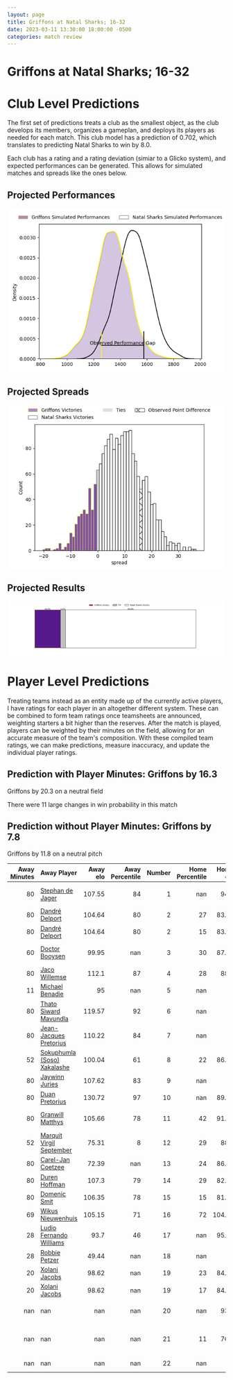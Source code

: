 ```yaml
---  
layout: page  
title: Griffons at Natal Sharks; 16-32  
date: 2023-03-11 13:30:00 18:00:00 -0500  
categories: match review  
---
```

# Griffons at Natal Sharks; 16-32

# Club Level Predictions


The first set of predictions treats a club as the smallest object, as the club develops its members, organizes a gameplan, and deploys its players as needed for each match. This club model has a prediction of 0.702, which translates to predicting Natal Sharks to win by 8.0.

Each club has a rating and a rating deviation (simiar to a Glicko system), and expected performances can be generated. This allows for simulated matches and spreads like the ones below.
## Projected Performances


![Projected Performances](plots/performances_2023-03-11-NatalSharks-Griffons.png)
## Projected Spreads


![Projected Spreads](plots/spreads_2023-03-11-NatalSharks-Griffons.png)
## Projected Results


![Projected Results](plots/resultbar_2023-03-11-NatalSharks-Griffons.png)
# Player Level Predictions


Treating teams instead as an entity made up of the currently active players, I have ratings for each player in an altogether different system. These can be combined to form team ratings once teamsheets are announced, weighting starters a bit higher than the reserves. After the match is played, players can be weighted by their minutes on the field, allowing for an accurate measure of the team's composition. With these compiled team ratings, we can make predictions, measure inaccuracy, and update the individual player ratings.
## Prediction with Player Minutes: Griffons by 16.3


Griffons by 20.3 on a neutral field

There were 11 large changes in win probability in this match
## Prediction without Player Minutes: Griffons by 7.8


Griffons by 11.8 on a neutral pitch



|   Away Minutes | Away Player                                                                          |   Away elo |   Away Percentile |   Number |   Home Percentile |   Home elo | Home Player                                                                                   |   Home Minutes |
|---------------:|:-------------------------------------------------------------------------------------|-----------:|------------------:|---------:|------------------:|-----------:|:----------------------------------------------------------------------------------------------|---------------:|
|             80 | [Stephan de Jager](..//playerfiles//StephandeJager_cleaned.md)                       |     107.55 |                84 |        1 |               nan |      94.3  | [Khwezi Jongamazizi Mona](..//playerfiles//KhweziJongamaziziMona_cleaned.md)                  |             48 |
|             80 | [Dandré Delport](..//playerfiles//DandréDelport_cleaned.md)                          |     104.64 |                80 |        2 |                27 |      83.39 | [Fezokuhle Mbatha](..//playerfiles//FezokuhleMbatha_cleaned.md)                               |             72 |
|             80 | [Dandré Delport](..//playerfiles//DandréDelport_cleaned.md)                          |     104.64 |                80 |        2 |                15 |      83.39 | [Fezokuhle Mbatha](..//playerfiles//FezokuhleMbatha_cleaned.md)                               |             72 |
|             60 | [Doctor Booysen](..//playerfiles//DoctorBooysen_cleaned.md)                          |      99.95 |               nan |        3 |                30 |      87.28 | [Carlu Johann Sadie](..//playerfiles//CarluJohannSadie_cleaned.md)                            |             52 |
|             80 | [Jaco Willemse](..//playerfiles//JacoWillemse_cleaned.md)                            |     112.1  |                87 |        4 |                28 |      88.4  | [Thembelani Bholi](..//playerfiles//ThembelaniBholi_cleaned.md)                               |             66 |
|             11 | [Michael Benadie](..//playerfiles//MichaelBenadie_cleaned.md)                        |      95    |               nan |        5 |               nan |      95    | [Conrad Barnard](..//playerfiles//ConradBarnard_cleaned.md)                                   |             80 |
|             80 | [Thato Siward Mavundla](..//playerfiles//ThatoSiwardMavundla_cleaned.md)             |     119.57 |                92 |        6 |               nan |      95    | [Tinotenda Blithe Mavesere](..//playerfiles//TinotendaBlitheMavesere_cleaned.md)              |             80 |
|             80 | [Jean-Jacques Pretorius](..//playerfiles//Jean-JacquesPretorius_cleaned.md)          |     110.22 |                84 |        7 |               nan |      95    | [Siya Ningiza](..//playerfiles//SiyaNingiza_cleaned.md)                                       |             45 |
|             52 | [Sokuphumla (Soso) Xakalashe](..//playerfiles//Sokuphumla(Soso)Xakalashe_cleaned.md) |     100.04 |                61 |        8 |                22 |      86.53 | [Celimpilo Gumede](..//playerfiles//CelimpiloGumede_cleaned.md)                               |             80 |
|             80 | [Jaywinn Juries](..//playerfiles//JaywinnJuries_cleaned.md)                          |     107.62 |                83 |        9 |               nan |      95    | [Zee Mkhabela](..//playerfiles//ZeeMkhabela_cleaned.md)                                       |             43 |
|             80 | [Duan Pretorius](..//playerfiles//DuanPretorius_cleaned.md)                          |     130.72 |                97 |       10 |               nan |      89.77 | [Lionel Cronje](..//playerfiles//LionelCronje_cleaned.md)                                     |             80 |
|             80 | [Granwill Matthys](..//playerfiles//GranwillMatthys_cleaned.md)                      |     105.66 |                78 |       11 |                42 |      91.61 | [Anthony Alfred Volmink](..//playerfiles//AnthonyAlfredVolmink_cleaned.md)                    |             80 |
|             52 | [Marquit Virgil September](..//playerfiles//MarquitVirgilSeptember_cleaned.md)       |      75.31 |                 8 |       12 |                29 |      88.4  | [Murray Koster](..//playerfiles//MurrayKoster_cleaned.md)                                     |             80 |
|             80 | [Carel-Jan Coetzee](..//playerfiles//Carel-JanCoetzee_cleaned.md)                    |      72.39 |               nan |       13 |                24 |      86.13 | [Marnus Potgieter](..//playerfiles//MarnusPotgieter_cleaned.md)                               |             80 |
|             80 | [Duren Hoffman](..//playerfiles//DurenHoffman_cleaned.md)                            |     107.3  |                79 |       14 |                29 |      82.99 | [Yaw Osei Penxe](..//playerfiles//YawOseiPenxe_cleaned.md)                                    |             80 |
|             80 | [Domenic Smit](..//playerfiles//DomenicSmit_cleaned.md)                              |     106.35 |                78 |       15 |                15 |      81.26 | [Nevaldo Fleurs](..//playerfiles//NevaldoFleurs_cleaned.md)                                   |             41 |
|             69 | [Wikus Nieuwenhuis](..//playerfiles//WikusNieuwenhuis_cleaned.md)                    |     105.15 |                71 |       16 |                72 |     104.36 | [Alwayno Visagie](..//playerfiles//AlwaynoVisagie_cleaned.md)                                 |             39 |
|             28 | [Ludio Fernando Williams](..//playerfiles//LudioFernandoWilliams_cleaned.md)         |      93.7  |                46 |       17 |               nan |      95.17 | [Bradley Davids](..//playerfiles//BradleyDavids_cleaned.md)                                   |             37 |
|             28 | [Robbie Petzer](..//playerfiles//RobbiePetzer_cleaned.md)                            |      49.44 |               nan |       18 |               nan |      95    | [Damon Royle](..//playerfiles//DamonRoyle_cleaned.md)                                         |             35 |
|             20 | [Xolani Jacobs](..//playerfiles//XolaniJacobs_cleaned.md)                            |      98.62 |               nan |       19 |                23 |      84.56 | [Dian Bleuler](..//playerfiles//DianBleuler_cleaned.md)                                       |             32 |
|             20 | [Xolani Jacobs](..//playerfiles//XolaniJacobs_cleaned.md)                            |      98.62 |               nan |       19 |                17 |      84.56 | [Dian Bleuler](..//playerfiles//DianBleuler_cleaned.md)                                       |             32 |
|            nan | nan                                                                                  |     nan    |               nan |       20 |               nan |      93.7  | [Khuthuzani Kingdom Mchunu](..//playerfiles//KhuthuzaniKingdomMchunu_cleaned.md)              |             28 |
|            nan | nan                                                                                  |     nan    |               nan |       21 |                11 |      76.6  | [Athenkosi Ernest (Dave) Khethani](..//playerfiles//AthenkosiErnest(Dave)Khethani_cleaned.md) |             14 |
|            nan | nan                                                                                  |     nan    |               nan |       22 |               nan |      95    | [Masikane Mazwi](..//playerfiles//MasikaneMazwi_cleaned.md)                                   |              8 |

